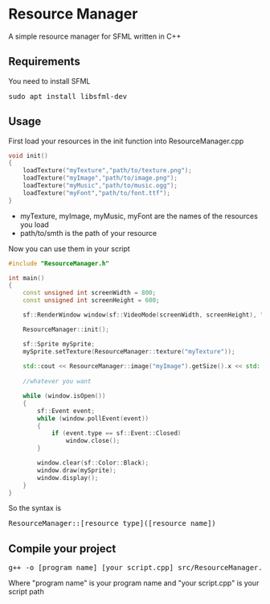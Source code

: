 # Resource Manager
A simple resource manager for SFML written in C++

## Requirements
You need to install SFML
<pre>
sudo apt install libsfml-dev
</pre>

## Usage
First load your resources in the init function into ResourceManager.cpp
```c++
void init()
{
    loadTexture("myTexture","path/to/texture.png");
    loadTexture("myImage","path/to/image.png");
    loadTexture("myMusic","path/to/music.ogg");
    loadTexture("myFont","path/to/font.ttf");
}
```
 - myTexture, myImage, myMusic, myFont are the names of the resources you load
 - path/to/smth is the path of your resource

Now you can use them in your script
```c++
#include "ResourceManager.h"

int main()
{
    const unsigned int screenWidth = 800;
    const unsigned int screenHeight = 600;

    sf::RenderWindow window(sf::VideoMode(screenWidth, screenHeight), "Resource Manager Example");

    ResourceManager::init();

    sf::Sprite mySprite;
    mySprite.setTexture(ResourceManager::texture("myTexture"));
    
    std::cout << ResourceManager::image("myImage").getSize().x << std::endl;
    
    //whatever you want

    while (window.isOpen())
    {
        sf::Event event;
        while (window.pollEvent(event))
        {
            if (event.type == sf::Event::Closed)
                window.close();
        }

        window.clear(sf::Color::Black);
        window.draw(mySprite);
        window.display();
    }
}
```
So the syntax is 
<pre>
ResourceManager::[resource type]([resource name])
</pre>

## Compile your project
<pre>
g++ -o [program name] [your script.cpp] src/ResourceManager.cpp -I src -lsfml-system -lsfml-window -lsfml-graphics
</pre>
Where "program name" is your program name and "your script.cpp" is your script path

